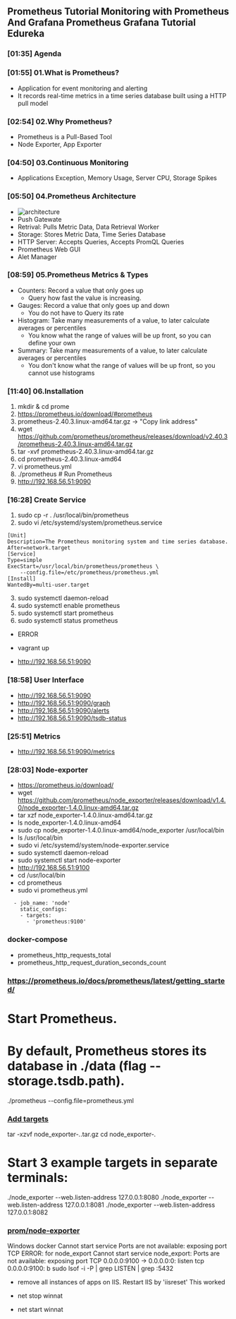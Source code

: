 ## Prometheus Tutorial  Monitoring with Prometheus And Grafana  Prometheus Grafana Tutorial  Edureka

### [01:35] Agenda
### [01:55] 01.What is Prometheus?
- Application for event monitoring and alerting
- It records real-time metrics in a time series database built using a HTTP pull model
### [02:54] 02.Why Prometheus?
- Prometheus is a Pull-Based Tool
- Node Exporter, App Exporter
### [04:50] 03.Continuous Monitoring 
- Applications Exception, Memory Usage, Server CPU, Storage Spikes
### [05:50] 04.Prometheus Architecture
- ![architecture](Edureka_img/04.01.architecture.png)
- Push Gatewate
- Retrival: Pulls Metric Data, Data Retrieval Worker
- Storage: Stores Metric Data, Time Series Database
- HTTP Server: Accepts Queries, Accepts PromQL Queries
- Prometheus Web GUI
- Alet Manager

### [08:59] 05.Prometheus Metrics & Types
- Counters: Record a value that only goes up
  - Query how fast the value is increasing. 
- Gauges: Record a value that only goes up and down
  - You do not have to Query its rate
- Histogram: Take many measurements of a value, to later calculate averages or percentiles
  - You know what the range of values will be up front, so you can define your own
- Summary: Take many measurements of a value, to later calculate averages or percentiles
  - You don't know what the range of values will be up front, so you cannot use histograms
### [11:40] 06.Installation
1. mkdir & cd prome
2. https://prometheus.io/download/#prometheus
3. prometheus-2.40.3.linux-amd64.tar.gz -> "Copy link address"
4. wget https://github.com/prometheus/prometheus/releases/download/v2.40.3/prometheus-2.40.3.linux-amd64.tar.gz
5. tar -xvf prometheus-2.40.3.linux-amd64.tar.gz
6. cd prometheus-2.40.3.linux-amd64
7. vi prometheus.yml
8. ./prometheus	# Run Prometheus
9. http://192.168.56.51:9090
### [16:28] Create Service
1. sudo cp -r . /usr/local/bin/prometheus
2. sudo vi /etc/systemd/system/prometheus.service
```
[Unit]
Description=The Prometheus monitoring system and time series database.
After=network.target
[Service]
Type=simple
ExecStart=/usr/local/bin/prometheus/prometheus \
    --config.file=/etc/prometheus/prometheus.yml
[Install]
WantedBy=multi-user.target
```
3. sudo systemctl daemon-reload
4. sudo systemctl enable prometheus
5. sudo systemctl start prometheus
4. sudo systemctl status prometheus
-	ERROR

- vagrant up
- http://192.168.56.51:9090

### [18:58] User Interface
- http://192.168.56.51:9090
- http://192.168.56.51:9090/graph
- http://192.168.56.51:9090/alerts
- http://192.168.56.51:9090/tsdb-status

### [25:51] Metrics
- http://192.168.56.51:9090/metrics

### [28:03] Node-exporter
- https://prometheus.io/download/
- wget https://github.com/prometheus/node_exporter/releases/download/v1.4.0/node_exporter-1.4.0.linux-amd64.tar.gz
- tar xzf node_exporter-1.4.0.linux-amd64.tar.gz
- ls node_exporter-1.4.0.linux-amd64
- sudo cp node_exporter-1.4.0.linux-amd64/node_exporter /usr/local/bin
- ls /usr/local/bin
- sudo vi /etc/systemd/system/node-exporter.service
- sudo systemctl daemon-reload
- sudo systemctl start node-exporter
- http://192.168.56.51:9100
- cd /usr/local/bin
- cd prometheus
- sudo vi prometheus.yml 
```
  - job_name: 'node'
    static_configs:
    - targets:
      - 'prometheus:9100' 
```		
### docker-compose 	
- prometheus_http_requests_total
- prometheus_http_request_duration_seconds_count
### https://prometheus.io/docs/prometheus/latest/getting_started/
# Start Prometheus.
# By default, Prometheus stores its database in ./data (flag --storage.tsdb.path).
./prometheus --config.file=prometheus.yml

### [Add targets](https://prometheus.io/docs/prometheus/latest/getting_started/#starting-up-some-sample-targets)
tar -xzvf node_exporter-*.*.tar.gz
cd node_exporter-*.*

# Start 3 example targets in separate terminals:
./node_exporter --web.listen-address 127.0.0.1:8080
./node_exporter --web.listen-address 127.0.0.1:8081
./node_exporter --web.listen-address 127.0.0.1:8082


### [prom/node-exporter](https://hub.docker.com/r/prom/node-exporter)
Windows docker Cannot start service Ports are not available: exposing port TCP
ERROR: for node_export  Cannot start service node_export: Ports are not available: exposing port TCP 0.0.0.0:9100 -> 0.0.0.0:0: listen tcp 0.0.0.0:9100: b
sudo lsof -i -P | grep LISTEN | grep :5432
- remove all instances of apps on IIS. Restart IIS by 'iisreset' This worked

- net stop winnat
- net start winnat